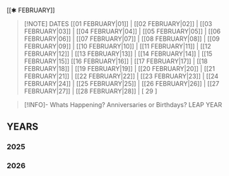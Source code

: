  [[✱ FEBRUARY]]

> [!NOTE] DATES
> [[01 FEBRUARY|01]] | [[02 FEBRUARY|02]] | [[03 FEBRUARY|03]] | [[04 FEBRUARY|04]] | [[05 FEBRUARY|05]] | [[06 FEBRUARY|06]] | [[07 FEBRUARY|07]] | [[08 FEBRUARY|08]] | [[09 FEBRUARY|09]] | [[10 FEBRUARY|10]] | [[11 FEBRUARY|11]] | [[12 FEBRUARY|12]] | [[13 FEBRUARY|13]] | [[14 FEBRUARY|14]] | [[15 FEBRUARY|15]]
> [[16 FEBRUARY|16]] | [[17 FEBRUARY|17]] | [[18 FEBRUARY|18]] | [[19 FEBRUARY|19]] | [[20 FEBRUARY|20]] | [[21 FEBRUARY|21]] | [[22 FEBRUARY|22]] | [[23 FEBRUARY|23]] | [[24 FEBRUARY|24]] | [[25 FEBRUARY|25]] | [[26 FEBRUARY|26]] | [[27 FEBRUARY|27]] | [[28 FEBRUARY|28]] | [ 29 ]

> [!INFO]- Whats Happening?
> Anniversaries or Birthdays? 
> LEAP YEAR 
## YEARS
### 2025

### 2026